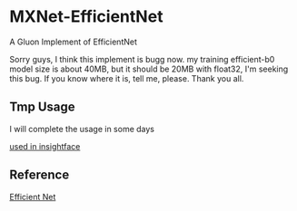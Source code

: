 # MXNet-EfficientNet
A Gluon Implement of EfficientNet

Sorry guys, I think this implement is bugg now. my training efficient-b0 model size is about 40MB, but it should be 20MB with float32, I'm seeking this bug.
If you know where it is, tell me, please. Thank you all.

## Tmp Usage
I will complete the usage in some days

[used in insightface](https://github.com/AmigoCDT/MXNet-MobileNetV3/blob/master/README.md)

## Reference
[Efficient Net](https://arxiv.org/pdf/1905.11946.pdf)
